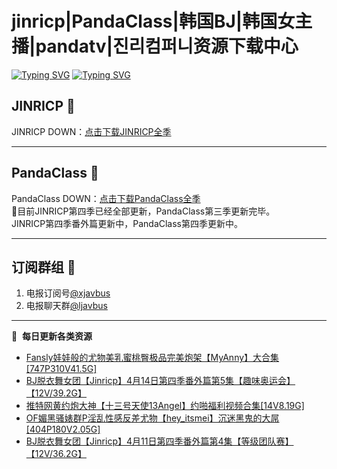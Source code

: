 # jinricp|PandaClass|韩国BJ|韩国女主播|pandatv|진리컴퍼니资源下载中心   
[![Typing SVG](https://readme-typing-svg.herokuapp.com?font=Fira+Code&pause=1000&center=true&vCenter=true&random=true&width=435&lines=所有链接都需要翻墙访问)](https://jinri-cp.neocities.org/free.html)
[![Typing SVG](https://readme-typing-svg.herokuapp.com?font=Fira+Code&pause=1000&center=true&vCenter=true&random=true&width=435&lines=点击进入福利资源下载中心)](https://pandaclass.neocities.org/free.html)
## JINRICP 👋   
JINRICP DOWN：[点击下载JINRICP全季](https://mypikpak.com/s/VODz7HXQoqcX0UrvaXfDtFoPo1)
****
## PandaClass 💯   
PandaClass DOWN：[点击下载PandaClass全季](https://mypikpak.com/s/VOKOTZkoEnkyvCnELVSquM97o1)   
💞目前JINRICP第四季已经全部更新，PandaClass第三季更新完毕。   
JINRICP第四季番外篇更新中，PandaClass第四季更新中。
****
## 订阅群组 🔞
1. 电报订阅号[@xjavbus](https://t.me/xjavbus)
2. 电报聊天群[@ljavbus](https://t.me/ljavbus)
**** 
📕 &nbsp;**每日更新各类资源**
<!-- BLOG-POST-LIST:START -->
- [Fansly娃娃般的尤物美乳蜜桃臀极品完美炮架【MyAnny】大合集[747P310V41.5G]](https://fuli.rulel.com/336.html)
- [BJ脱衣舞女团【Jinricp】4月14日第四季番外篇第5集【趣味奥运会】【12V/39.2G】](https://fuli.rulel.com/335.html)
- [推特网黄约炮大神【十三号天使13Angel】约啪福利视频合集[14V8.19G]](https://fuli.rulel.com/334.html)
- [OF媚黑骚婊群P淫乱性感反差尤物【hey_itsmei】沉迷黑鬼的大屌[404P180V2.05G]](https://fuli.rulel.com/333.html)
- [BJ脱衣舞女团【Jinricp】4月11日第四季番外篇第4集【等级团队赛】【12V/36.2G】](https://fuli.rulel.com/332.html)
<!-- BLOG-POST-LIST:END -->
